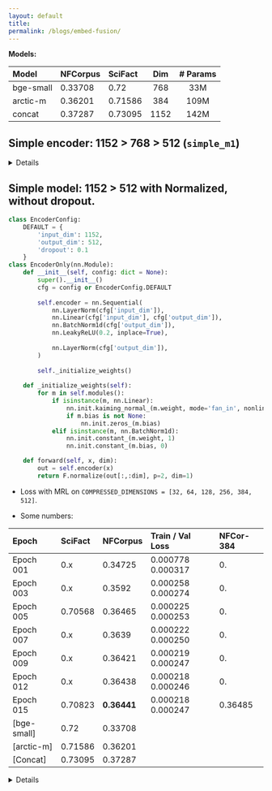 ```yaml
---
layout: default
title:
permalink: /blogs/embed-fusion/
---
```





**Models:**

| Model     | NFCorpus | SciFact  | Dim |# Params |
| :-------- | :------- | :------- | :-: |:-: 	  |
| bge-small | 0.33708  | 0.72	  | 768 | 33M     |
| arctic-m  | 0.36201  | 0.71586  | 384 | 109M    |
| concat    | 0.37287  | 0.73095  | 1152| 142M    |


## Simple encoder:  1152 > 768 > 512 (`simple_m1`)

<details>
```python

import torch.nn as nn

class EncoderConfig:
    DEFAULT = {
        'input_dim': 1152,
        'hidden_dim': 768,
        'output_dim': 512,
        'dropout': 0.1
    }

class EncoderOnly(nn.Module):
    def __init__(self, config: dict = None):
        super().__init__()
        cfg = config or EncoderConfig.DEFAULT
        
        self.encoder = nn.Sequential(
            nn.Linear(cfg['input_dim'], cfg['hidden_dim']),
            nn.BatchNorm1d(cfg['hidden_dim']),
            nn.LeakyReLU(0.2, inplace=True),
            nn.Dropout(cfg['dropout']),
            
            nn.Linear(cfg['hidden_dim'], cfg['output_dim']),
            nn.BatchNorm1d(cfg['output_dim']),
            nn.LeakyReLU(0.2, inplace=True)
        )
        
        self._initialize_weights()
    
    def _initialize_weights(self):
        for m in self.modules():
            if isinstance(m, nn.Linear):
                nn.init.kaiming_normal_(m.weight, mode='fan_in', nonlinearity='leaky_relu')
                if m.bias is not None:
                    nn.init.zeros_(m.bias)
            elif isinstance(m, nn.BatchNorm1d):
                nn.init.constant_(m.weight, 1)
                nn.init.constant_(m.bias, 0)
    
    def forward(self, x, dim):
        return self.encoder(x)[:,:dim]
```


Output-dim = 512

Numbers: 
	* NFCorpus: 0.31671
	* SciFact:  0.63541

* Epoch 1/30:  Train Loss: 0.000102, Val Loss: 0.000053
* Epoch 10/30: Train Loss: 0.000036, Val Loss: 0.000039


### Simple model: 1152 > 512



```python
class EncoderConfig:
    DEFAULT = {
        'input_dim': 1152,
        'output_dim': 512,
        'dropout': 0.1
    }

class EncoderOnly(nn.Module):
    def __init__(self, config: dict = None):
        super().__init__()
        cfg = config or EncoderConfig.DEFAULT
        
        self.encoder = nn.Sequential(
            nn.Linear(cfg['input_dim'], cfg['output_dim']),
            nn.BatchNorm1d(cfg['output_dim']),
            nn.LeakyReLU(0.2, inplace=True),
            nn.Dropout(cfg['dropout'])
        )
        
        self._initialize_weights()
    
    def _initialize_weights(self):
        for m in self.modules():
            if isinstance(m, nn.Linear):
                nn.init.kaiming_normal_(m.weight, mode='fan_in', nonlinearity='leaky_relu')
                if m.bias is not None:
                    nn.init.zeros_(m.bias)
            elif isinstance(m, nn.BatchNorm1d):
                nn.init.constant_(m.weight, 1)
                nn.init.constant_(m.bias, 0)
    
    def forward(self, x, dim):
        return self.encoder(x)[:,:dim]
```
</details>




## Simple model: 1152 > 512 with Normalized, without dropout.


```python
class EncoderConfig:
    DEFAULT = {
        'input_dim': 1152,
        'output_dim': 512,
        'dropout': 0.1
    }
class EncoderOnly(nn.Module):
    def __init__(self, config: dict = None):
        super().__init__()
        cfg = config or EncoderConfig.DEFAULT
        
        self.encoder = nn.Sequential(
            nn.LayerNorm(cfg['input_dim']),
            nn.Linear(cfg['input_dim'], cfg['output_dim']),
            nn.BatchNorm1d(cfg['output_dim']),
            nn.LeakyReLU(0.2, inplace=True),
            
            nn.LayerNorm(cfg['output_dim']),
        )
        
        self._initialize_weights()
    
    def _initialize_weights(self):
        for m in self.modules():
            if isinstance(m, nn.Linear):
                nn.init.kaiming_normal_(m.weight, mode='fan_in', nonlinearity='leaky_relu')
                if m.bias is not None:
                    nn.init.zeros_(m.bias)
            elif isinstance(m, nn.BatchNorm1d):
                nn.init.constant_(m.weight, 1)
                nn.init.constant_(m.bias, 0)

    def forward(self, x, dim):
        out = self.encoder(x)
        return F.normalize(out[:,:dim], p=2, dim=1)
```
* Loss with MRL on `COMPRESSED_DIMENSIONS = [32, 64, 128, 256, 384, 512]`.  

* Some numbers:

| Epoch     | SciFact | NFCorpus   | Train / Val Loss   |  NFCor-384 |
| :-------- | :------ | :-------   | :----------------  |  :-------  |
| Epoch 001 | 0.x     | 0.34725	   | 0.000778  0.000317 |  0.        |
| Epoch 003 | 0.x     | 0.3592     | 0.000258  0.000274 |  0.        |
| Epoch 005 | 0.70568 | 0.36465    | 0.000225  0.000253 |  0.        |
| Epoch 007 | 0.x     | 0.3639     | 0.000222  0.000250 |  0.        |
| Epoch 009 | 0.x     | 0.36421    | 0.000219  0.000247 |  0.        |
| Epoch 012 | 0.x     | 0.36438    | 0.000218  0.000246 |  0.        |
| Epoch 015 | 0.70823 | **0.36441**| 0.000218  0.000247 |  0.36485   |
|[bge-small]| 0.72	  | 0.33708    | 
| [arctic-m]| 0.71586 | 0.36201    | 
| [Concat]  | 0.73095 | 0.37287    | 



<details>


## Auto-Encoder: 

### With reconstruction loss:




### With MRL style loss:




## Attention based:


## TODO:

* Understand transformer dimensions 
* Throw a batch in it and see how it evolves.
* Code the thing
* to google ai studio: I have this bert model, I want to do surgery upon. and recover the outputs after layer 5. how can i do so?


* Back to the model;
* Back to AE, simple stuff.


* Understand the data..



<details>

Try:

```
class ImprovedSimilarityLoss(nn.Module):
    def __init__(self, weight: float = 1.0, margin: float = 0.1, temperature: float = 0.05):
        super().__init__()
        self.weight = weight
        self.margin = margin
        self.temperature = temperature

    def forward(self, model_output: torch.Tensor, targets: torch.Tensor) -> torch.Tensor:
        # Compute similarities
        sim_outputs = F.cosine_similarity(model_output.unsqueeze(1), 
                                        model_output.unsqueeze(0), dim=-1) / self.temperature
        sim_targets = F.cosine_similarity(targets.unsqueeze(1), 
                                        targets.unsqueeze(0), dim=-1) / self.temperature
        
        # Create mask for positive and negative pairs
        batch_size = sim_outputs.size(0)
        mask = torch.eye(batch_size, device=sim_outputs.device)
        
        # Compute loss with margin
        pos_loss = ((sim_outputs - sim_targets) ** 2) * mask
        neg_loss = torch.relu(sim_outputs - self.margin) * (1 - mask)
        
        loss = (pos_loss.sum() + neg_loss.sum()) / (batch_size * (batch_size - 1))
        return self.weight * loss
```
